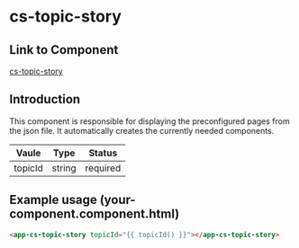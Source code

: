 # cs-topic-story

## Link to Component

[cs-topic-story](../../../src/app/layouts/complex-structures/cs-topic-story/cs-topic-story.component.ts)

## Introduction

This component is responsible for displaying the preconfigured pages from the json file. It automatically creates the currently needed components.

| Vaule   | Type   | Status   |
| ------- | ------ | -------- |
| topicId | string | required |

## Example usage (your-component.component.html)

```html
<app-cs-topic-story topicId="{{ topicId() }}"></app-cs-topic-story>
```
